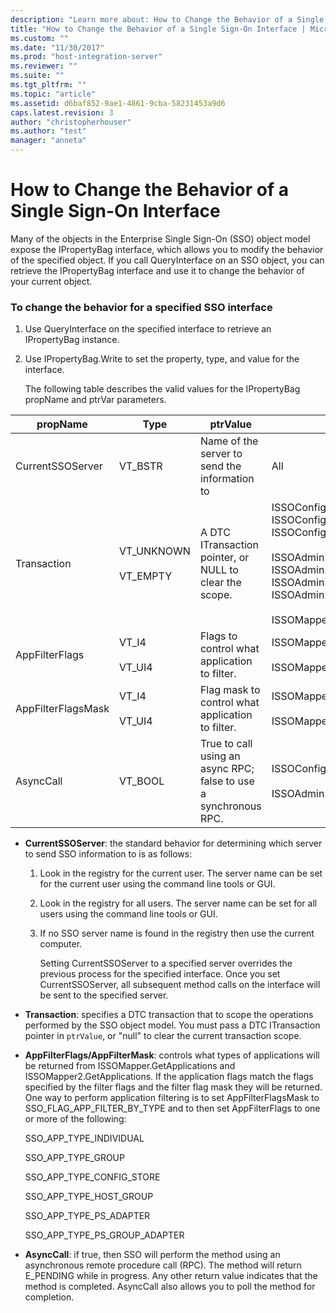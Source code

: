 ```yaml
---
description: "Learn more about: How to Change the Behavior of a Single Sign-On Interface"
title: "How to Change the Behavior of a Single Sign-On Interface | Microsoft Docs"
ms.custom: ""
ms.date: "11/30/2017"
ms.prod: "host-integration-server"
ms.reviewer: ""
ms.suite: ""
ms.tgt_pltfrm: ""
ms.topic: "article"
ms.assetid: d6baf852-9ae1-4861-9cba-58231453a9d6
caps.latest.revision: 3
author: "christopherhouser"
ms.author: "test"
manager: "anneta"
---
```

# How to Change the Behavior of a Single Sign-On Interface
Many of the objects in the Enterprise Single Sign-On (SSO) object model expose the IPropertyBag interface, which allows you to modify the behavior of the specified object. If you call QueryInterface on an SSO object, you can retrieve the IPropertyBag interface and use it to change the behavior of your current object.  

### To change the behavior for a specified SSO interface  

1.  Use QueryInterface on the specified interface to retrieve an IPropertyBag instance.  

2.  Use IPropertyBag.Write to set the property, type, and value for the interface.  

     The following table describes the valid values for the IPropertyBag propName and ptrVar parameters.  

|propName|Type|ptrValue|Usable On|  
|--------------|----------|--------------|---------------|  
|CurrentSSOServer|VT_BSTR|Name of the server to send the information to|All|  
|Transaction|VT_UNKNOWN<br /><br /> VT_EMPTY|A DTC ITransaction pointer, or NULL to clear the scope.|ISSOConfigStore::SetConfigInfo<br />ISSOConfigStore::GetConfigInfo <br />ISSOConfigStore::DeleteConfigInfo<br /><br /> ISSOAdmin::CreateApplication<br />ISSOAdmin::DeleteApplication <br />ISSOAdmin::UpdateApplication<br />ISSOAdmin::CreateFieldInfo<br /><br /> ISSOMapper::GetFieldInfo|  
|AppFilterFlags|VT_I4<br /><br /> VT_UI4|Flags to control what application to filter.|ISSOMapper::GetApplications<br /><br /> ISSOMapper2::GetApplications2|  
|AppFilterFlagsMask|VT_I4<br /><br /> VT_UI4|Flag mask to control what application to filter.|ISSOMapper::GetApplications<br /><br /> ISSOMapper2::GetApplications2|  
|AsyncCall|VT_BOOL|True to call using an async RPC; false to use a synchronous RPC.|ISSOConfigOM::GetServerStatus<br /><br /> ISSOAdmin::GetGlobalInfo|  

- **CurrentSSOServer**: the standard behavior for determining which server to send SSO information to is as follows:  

  1. Look in the registry for the current user. The server name can be set for the current user using the command line tools or GUI.  

  2. Look in the registry for all users. The server name can be set for all users using the command line tools or GUI.  

  3. If no SSO server name is found in the registry then use the current computer.  

     Setting CurrentSSOServer to a specified server overrides the previous process for the specified interface. Once you set CurrentSSOServer, all subsequent method calls on the interface will be sent to the specified server.  

- **Transaction**: specifies a DTC transaction that to scope the operations performed by the SSO object model. You must pass a DTC ITransaction pointer in `ptrValue`, or "null" to clear the current transaction scope.  

- **AppFilterFlags/AppFilterMask**: controls what types of applications will be returned from ISSOMapper.GetApplications and ISSOMapper2.GetApplications. If the application flags match the flags specified by the filter flags and the filter flag mask they will be returned. One way to perform application filtering is to set AppFilterFlagsMask to SSO_FLAG_APP_FILTER_BY_TYPE and to then set AppFilterFlags to one or more of the following:  

   SSO_APP_TYPE_INDIVIDUAL  

   SSO_APP_TYPE_GROUP  

   SSO_APP_TYPE_CONFIG_STORE  

   SSO_APP_TYPE_HOST_GROUP  

   SSO_APP_TYPE_PS_ADAPTER  

   SSO_APP_TYPE_PS_GROUP_ADAPTER  

- **AsyncCall**: if true, then SSO will perform the method using an asynchronous remote procedure call (RPC). The method will return E_PENDING while in progress. Any other return value indicates that the method is completed. AsyncCall also allows you to poll the method for completion.
